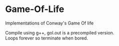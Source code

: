 # Game-Of-Life
Implementations of Conway's Game Of life  

Compile using g++, gol.out is a precompiled version.  
Loops forever so terminate when bored.
